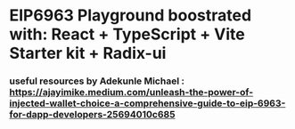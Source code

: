# EIP6963 Playground boostrated with: React + TypeScript + Vite Starter kit + Radix-ui


### useful resources by Adekunle Michael : https://ajayimike.medium.com/unleash-the-power-of-injected-wallet-choice-a-comprehensive-guide-to-eip-6963-for-dapp-developers-25694010c685


